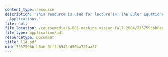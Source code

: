 ```yaml
---
content_type: resource
description: 'This resource is used for lecture 14: The Euler Equations and their
  Applications.'
file: null
file_location: /coursemedia/6-801-machine-vision-fall-2004/7357593bb8ae0fff6543d56ba721aa37_l14.pdf
file_type: application/pdf
resourcetype: Document
title: l14.pdf
uid: 7357593b-b8ae-0fff-6543-d56ba721aa37
---
```


